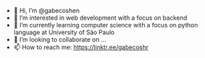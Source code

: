- 👋 Hi, I’m @gabecoshen
- 👀 I’m interested in web development with a focus on backend
- 🌱 I’m currently learning computer science with a focus on python language at University of São Paulo
- 💞️ I’m looking to collaborate on ...
- 📫 How to reach me: https://linktr.ee/gabecoshr

<!---
gabecoshen/gabecoshen is a ✨ special ✨ repository because its `README.md` (this file) appears on your GitHub profile.
You can click the Preview link to take a look at your changes.
--->
